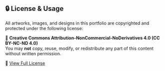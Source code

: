 ## 🔒 License & Usage

All artworks, images, and designs in this portfolio are copyrighted and protected under the following license:

📜 **Creative Commons Attribution-NonCommercial-NoDerivatives 4.0 (CC BY-NC-ND 4.0)**  
You may **not** copy, reuse, modify, or redistribute any part of this content without written permission.

🔗 [View Full License](https://creativecommons.org/licenses/by-nc-nd/4.0/)
